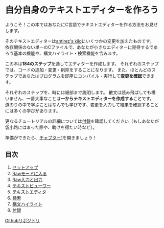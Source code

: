 # 自分自身のテキストエディターを作ろう

ようこそ！この本ではあなたにC言語でテキストエディターを作る方法をお見せします。

そのテキストエディターは[antirez's kilo](http://antirez.com/news/108)にいくつかの変更を加えたものです。
依存関係のない単一のCファイルで、あなたが小さなエディターに期待するであろう基本の機能や、構文ハイライト・検索機能を含みます。

この本は**184のステップ**を通してエディターを作成します。
それぞれのステップでは、コードの追加・変更・削除をすることになります。
また、ほとんどのステップであなたはプログラムを即座にコンパイル・実行して**変更を確認**できます。

それぞれのステップを、時には細部まで説明します。
散文は読み飛ばしても構いません、一番大事なことは**一からテキストエディターを作成すること**です。
道のりの中で学ぶことはなんでも学びです、変更を入力して結果を確認することには多くの学びがあります。

更なるチュートリアルの詳細については[付録]()を確認してください（もしあなたが袋小路にはまった際や、助けを得たい時など）。

準備ができたら、[チャプター1](./contents/01setup)を開きましょう！

## 目次
1. [セットアップ](./contents/01setup)
2. [Rawモードに入る]()
3. [Raw入力と出力]()
4. [テキストビューワー]()
5. [テキストエディタ]()
6. [検索]()
7. [構文ハイライト]()
8. [付録]()


[Githubリポジトリ](https://github.com/kato-k/kilo-tutorial-ja)
